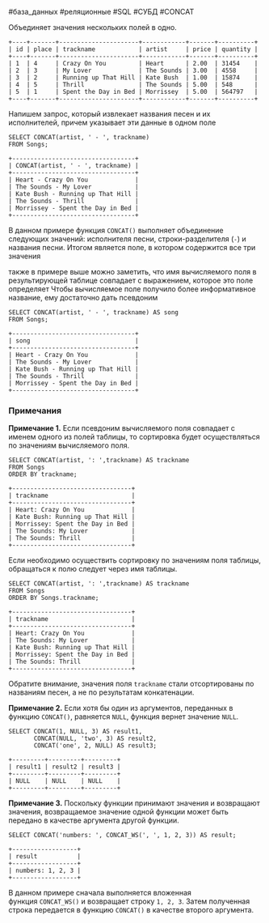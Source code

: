 #база_данных #реляционные #SQL #СУБД #CONCAT 

Объединяет значения нескольких полей в одно.
```
+----+-------+----------------------+------------+-------+----------+
| id | place | trackname            | artist     | price | quantity |
+----+-------+----------------------+------------+-------+----------+
| 1  | 4     | Crazy On You         | Heart      | 2.00  | 31454    |
| 2  | 3     | My Lover             | The Sounds | 3.00  | 4558     |
| 3  | 2     | Running up That Hill | Kate Bush  | 1.00  | 15874    |
| 4  | 5     | Thrill               | The Sounds | 5.00  | 548      |
| 5  | 1     | Spent the Day in Bed | Morrissey  | 5.00  | 564797   |
+----+-------+----------------------+------------+-------+----------+
```

Напишем запрос, который извлекает названия песен и их исполнителей, причем указывает эти данные в одном поле
```MySQL
SELECT CONCAT(artist, ' - ', trackname)
FROM Songs;
```
```
+----------------------------------+
| CONCAT(artist, ' - ', trackname) |
+----------------------------------+
| Heart - Crazy On You             |
| The Sounds - My Lover            |
| Kate Bush - Running up That Hill |
| The Sounds - Thrill              |
| Morrissey - Spent the Day in Bed |
+----------------------------------+
```
В данном примере функция `CONCAT()` выполняет объединение следующих значений: исполнителя песни, строки-разделителя (`-`) и названия песни. Итогом является поле, в котором содержится все три значения

также в примере выше можно заметить, что имя вычисляемого поля в результирующей таблице совпадает с выражением, которое это поле определяет Чтобы вычисляемое поле получило более информативное название, ему достаточно дать псевдоним
```MySQL
SELECT CONCAT(artist, ' - ', trackname) AS song
FROM Songs;
```
```
+----------------------------------+
| song                             |
+----------------------------------+
| Heart - Crazy On You             |
| The Sounds - My Lover            |
| Kate Bush - Running up That Hill |
| The Sounds - Thrill              |
| Morrissey - Spent the Day in Bed |
+----------------------------------+
```
### Примечания
**Примечание 1.** Если псевдоним вычисляемого поля совпадает с именем одного из полей таблицы, то сортировка будет осуществляться по значениям вычисляемого поля.
```MySQL
SELECT CONCAT(artist, ': ',trackname) AS trackname
FROM Songs
ORDER BY trackname;
```
```
+---------------------------------+
| trackname                       |
+---------------------------------+
| Heart: Crazy On You             |
| Kate Bush: Running up That Hill |
| Morrissey: Spent the Day in Bed |
| The Sounds: My Lover            |
| The Sounds: Thrill              |
+---------------------------------+
```
Если необходимо осуществить сортировку по значениям поля таблицы, обращаться к полю следует через имя таблицы.
```MySQL
SELECT CONCAT(artist, ': ',trackname) AS trackname
FROM Songs
ORDER BY Songs.trackname;
```
```
+---------------------------------+
| trackname                       |
+---------------------------------+
| Heart: Crazy On You             |
| The Sounds: My Lover            |
| Kate Bush: Running up That Hill |
| Morrissey: Spent the Day in Bed |
| The Sounds: Thrill              |
+---------------------------------+
```
Обратите внимание, значения поля `trackname` стали отсортированы по названиям песен, а не по результатам конкатенации.

**Примечание 2.** Если хотя бы один из аргументов, переданных в функцию `CONCAT()`, равняется `NULL`, функция вернет значение `NULL`.
```MySQL
SELECT CONCAT(1, NULL, 3) AS result1,
       CONCAT(NULL, 'two', 3) AS result2,
       CONCAT('one', 2, NULL) AS result3;
```
```
+---------+---------+---------+
| result1 | result2 | result3 |
+---------+---------+---------+
| NULL    | NULL    | NULL    |
+---------+---------+---------+
```

**Примечание 3.** Поскольку функции принимают значения и возвращают значения, возвращаемое значение одной функции может быть передано в качестве аргумента другой функции.
```MySQL
SELECT CONCAT('numbers: ', CONCAT_WS(', ', 1, 2, 3)) AS result;
```
```
+------------------+
| result           |
+------------------+
| numbers: 1, 2, 3 |
+------------------+
```
В данном примере сначала выполняется вложенная функция `CONCAT_WS()` и возвращает строку `1, 2, 3`. Затем полученная строка передается в функцию `CONCAT()` в качестве второго аргумента.